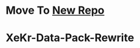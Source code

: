 # Move To [New Repo](https://github.com/Mango-Minecraft-Project/Mango-DataPack/blob/main/src/datapacks/xker-datapacks)

# XeKr-Data-Pack-Rewrite

<!-- Source From [`XeKr数据包相关资源整理`][xk-src]

[xk-src]: https://www.bilibili.com/read/cv12992062 -->